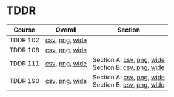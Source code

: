 # TDDR

| Course | Overall | Section |
| ------ | ------- | ------- |
| TDDR 102 | [csv](https://github.com/UCSD-Historical-Enrollment-Data/2025Spring/blob/main/overall/TDDR%20102.csv), [png](https://raw.githubusercontent.com/UCSD-Historical-Enrollment-Data/2025Spring/main/plot_overall/TDDR%20102.png), [wide](https://raw.githubusercontent.com/UCSD-Historical-Enrollment-Data/2025Spring/main/plot_overall_wide/TDDR%20102.png) |  |
| TDDR 108 | [csv](https://github.com/UCSD-Historical-Enrollment-Data/2025Spring/blob/main/overall/TDDR%20108.csv), [png](https://raw.githubusercontent.com/UCSD-Historical-Enrollment-Data/2025Spring/main/plot_overall/TDDR%20108.png), [wide](https://raw.githubusercontent.com/UCSD-Historical-Enrollment-Data/2025Spring/main/plot_overall_wide/TDDR%20108.png) |  |
| TDDR 111 | [csv](https://github.com/UCSD-Historical-Enrollment-Data/2025Spring/blob/main/overall/TDDR%20111.csv), [png](https://raw.githubusercontent.com/UCSD-Historical-Enrollment-Data/2025Spring/main/plot_overall/TDDR%20111.png), [wide](https://raw.githubusercontent.com/UCSD-Historical-Enrollment-Data/2025Spring/main/plot_overall_wide/TDDR%20111.png) | Section A: [csv](https://github.com/UCSD-Historical-Enrollment-Data/2025Spring/blob/main/section/TDDR%20111_A.csv), [png](https://raw.githubusercontent.com/UCSD-Historical-Enrollment-Data/2025Spring/main/plot_section/TDDR%20111_A.png), [wide](https://raw.githubusercontent.com/UCSD-Historical-Enrollment-Data/2025Spring/main/plot_section_wide/TDDR%20111_A.png)<br>Section B: [csv](https://github.com/UCSD-Historical-Enrollment-Data/2025Spring/blob/main/section/TDDR%20111_B.csv), [png](https://raw.githubusercontent.com/UCSD-Historical-Enrollment-Data/2025Spring/main/plot_section/TDDR%20111_B.png), [wide](https://raw.githubusercontent.com/UCSD-Historical-Enrollment-Data/2025Spring/main/plot_section_wide/TDDR%20111_B.png) |
| TDDR 190 | [csv](https://github.com/UCSD-Historical-Enrollment-Data/2025Spring/blob/main/overall/TDDR%20190.csv), [png](https://raw.githubusercontent.com/UCSD-Historical-Enrollment-Data/2025Spring/main/plot_overall/TDDR%20190.png), [wide](https://raw.githubusercontent.com/UCSD-Historical-Enrollment-Data/2025Spring/main/plot_overall_wide/TDDR%20190.png) | Section A: [csv](https://github.com/UCSD-Historical-Enrollment-Data/2025Spring/blob/main/section/TDDR%20190_A.csv), [png](https://raw.githubusercontent.com/UCSD-Historical-Enrollment-Data/2025Spring/main/plot_section/TDDR%20190_A.png), [wide](https://raw.githubusercontent.com/UCSD-Historical-Enrollment-Data/2025Spring/main/plot_section_wide/TDDR%20190_A.png)<br>Section B: [csv](https://github.com/UCSD-Historical-Enrollment-Data/2025Spring/blob/main/section/TDDR%20190_B.csv), [png](https://raw.githubusercontent.com/UCSD-Historical-Enrollment-Data/2025Spring/main/plot_section/TDDR%20190_B.png), [wide](https://raw.githubusercontent.com/UCSD-Historical-Enrollment-Data/2025Spring/main/plot_section_wide/TDDR%20190_B.png) |
